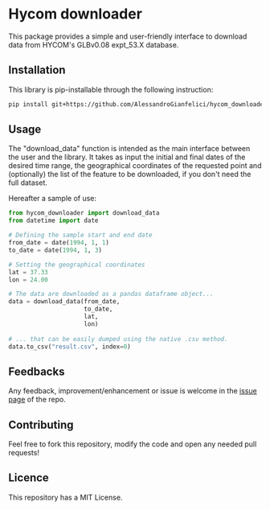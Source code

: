 # Hycom downloader

This package provides a simple and user-friendly interface to download data from HYCOM's GLBv0.08 expt_53.X database.

## Installation

This library is pip-installable through the following instruction:

```bash
pip install git+https://github.com/AlessandroGianfelici/hycom_downloader.git
```

## Usage

The "download_data" function is intended as the main interface between the user and the library. 
It takes as input the initial and final dates of the desired time range, the geographical coordinates of the requested point and (optionally)
the list of the feature to be downloaded, if you don't need the full dataset. 

Hereafter a sample of use: 

```python
from hycom_downloader import download_data
from datetime import date

# Defining the sample start and end date
from_date = date(1994, 1, 1)
to_date = date(1994, 1, 3)

# Setting the geographical coordinates
lat = 37.33
lon = 24.00

# The data are downloaded as a pandas dataframe object...
data = download_data(from_date, 
                     to_date, 
                     lat, 
                     lon)
                     
# ... that can be easily dumped using the native .csv method.
data.to_csv("result.csv", index=0)

```

## Feedbacks

Any feedback, improvement/enhancement or issue is welcome in the [issue page](https://github.com/AlessandroGianfelici/hycom_downloader/issues) of the repo.

## Contributing

Feel free to fork this repository, modify the code and open any needed pull requests!

## Licence

This repository has a MIT License.
